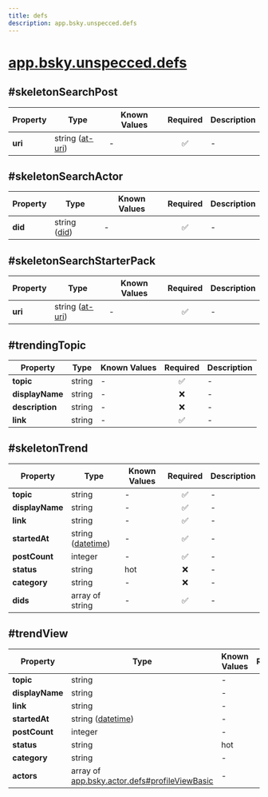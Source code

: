 ```yaml
---
title: defs
description: app.bsky.unspecced.defs
---
```


# [app.bsky.unspecced.defs](https://github.com/myConsciousness/atproto.dart/blob/main/lexicons/app/bsky/unspecced/defs.json)

## #skeletonSearchPost

| Property | Type | Known Values | Required | Description |
| --- | --- | --- | :---: | --- |
| **uri** | string ([at-uri](https://atproto.com/specs/at-uri-scheme)) | - | ✅ | - |

## #skeletonSearchActor

| Property | Type | Known Values | Required | Description |
| --- | --- | --- | :---: | --- |
| **did** | string ([did](https://atproto.com/specs/did)) | - | ✅ | - |

## #skeletonSearchStarterPack

| Property | Type | Known Values | Required | Description |
| --- | --- | --- | :---: | --- |
| **uri** | string ([at-uri](https://atproto.com/specs/at-uri-scheme)) | - | ✅ | - |

## #trendingTopic

| Property | Type | Known Values | Required | Description |
| --- | --- | --- | :---: | --- |
| **topic** | string | - | ✅ | - |
| **displayName** | string | - | ❌ | - |
| **description** | string | - | ❌ | - |
| **link** | string | - | ✅ | - |

## #skeletonTrend

| Property | Type | Known Values | Required | Description |
| --- | --- | --- | :---: | --- |
| **topic** | string | - | ✅ | - |
| **displayName** | string | - | ✅ | - |
| **link** | string | - | ✅ | - |
| **startedAt** | string ([datetime](https://atproto.com/specs/lexicon#datetime)) | - | ✅ | - |
| **postCount** | integer | - | ✅ | - |
| **status** | string | hot | ❌ | - |
| **category** | string | - | ❌ | - |
| **dids** | array of string | - | ✅ | - |

## #trendView

| Property | Type | Known Values | Required | Description |
| --- | --- | --- | :---: | --- |
| **topic** | string | - | ✅ | - |
| **displayName** | string | - | ✅ | - |
| **link** | string | - | ✅ | - |
| **startedAt** | string ([datetime](https://atproto.com/specs/lexicon#datetime)) | - | ✅ | - |
| **postCount** | integer | - | ✅ | - |
| **status** | string | hot | ❌ | - |
| **category** | string | - | ❌ | - |
| **actors** | array of [app.bsky.actor.defs#profileViewBasic](../../../../lexicons/app/bsky/actor/defs.md#profileviewbasic) | - | ✅ | - |
